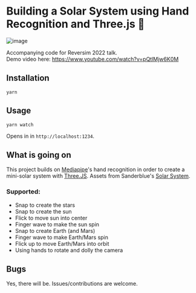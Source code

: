 # Building a Solar System using Hand Recognition and Three.js 🚀
![image](https://user-images.githubusercontent.com/7003853/173869318-8e258484-3968-44c1-b286-6226466b04b8.png)

Accompanying code for Reversim 2022 talk.
<br>Demo video here: https://www.youtube.com/watch?v=pQtlMjw6K0M


## Installation
```
yarn
```

## Usage
```
yarn watch
```
Opens in in `http://localhost:1234`.

## What is going on
This project builds on [Mediapipe](https://storage.googleapis.com/tfjs-models/demos/hand-pose-detection/index.html?model=mediapipe_hands)'s hand recognition in order to create a mini-solar system with [Three.JS](https://threejs.org/).
Assets from Sanderblue's [Solar System](https://github.com/sanderblue/solar-system-threejs).

### Supported:
- Snap to create the stars
- Snap to create the sun
- Flick to move sun into center
- Finger wave to make the sun spin
- Snap to create Earth (and Mars)
- Finger wave to make Earth/Mars spin
- Flick up to move Earth/Mars into orbit
- Using hands to rotate and dolly the camera


## Bugs
Yes, there will be. Issues/contributions are welcome.
